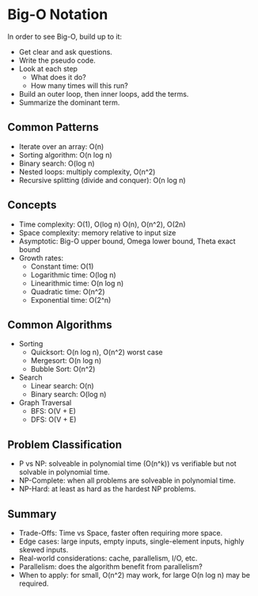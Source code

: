 # Big-O Notation

In order to see Big-O, build up to it:

- Get clear and ask questions.
- Write the pseudo code.
- Look at each step
  - What does it do?
  - How many times will this run?
- Build an outer loop, then inner loops, add the terms.
- Summarize the dominant term.

## Common Patterns

- Iterate over an array: O(n)
- Sorting algorithm: O(n log n)
- Binary search: O(log n)
- Nested loops: multiply complexity, O(n^2)
- Recursive splitting (divide and conquer): O(n log n)

## Concepts

- Time complexity: O(1), O(log n) O(n), O(n^2), O(2n)
- Space complexity: memory relative to input size
- Asymptotic: Big-O upper bound, Omega lower bound, Theta exact bound
- Growth rates:
  - Constant time: O(1)
  - Logarithmic time: O(log n)
  - Linearithmic time: O(n log n)
  - Quadratic time: O(n^2)
  - Exponential time: O(2^n)

## Common Algorithms

- Sorting
  - Quicksort: O(n log n), O(n^2) worst case
  - Mergesort: O(n log n)
  - Bubble Sort: O(n^2)
- Search
  - Linear search: O(n)
  - Binary search: O(log n)
- Graph Traversal
  - BFS: O(V + E)
  - DFS: O(V + E)

## Problem Classification

- P vs NP: solveable in polynomial time (O(n^k)) vs verifiable but not solvable in polynomial time.
- NP-Complete: when all problems are solveable in polynomial time.
- NP-Hard: at least as hard as the hardest NP problems.

## Summary

- Trade-Offs: Time vs Space, faster often requiring more space.
- Edge cases: large inputs, empty inputs, single-element inputs, highly skewed inputs.
- Real-world considerations: cache, parallelism, I/O, etc.
- Parallelism: does the algorithm benefit from parallelism?
- When to apply: for small, O(n^2) may work, for large O(n log n) may be required.

